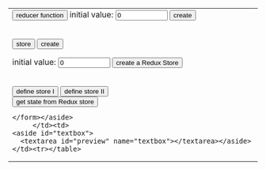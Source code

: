 
<link rel="stylesheet" href="https://maxcdn.bootstrapcdn.com/bootstrap/3.3.7/css/bootstrap.min.css" integrity="sha384-BVYiiSIFeK1dGmJRAkycuHAHRg32OmUcww7on3RYdg4Va+PmSTsz/K68vbdEjh4u" crossorigin="anonymous"/>
<link rel="stylesheet" href="styles.css" />

<style>h1 {
  font-family: Corbel;
  color: white;
}
</style>

<form name="editor"><table><tr><td><aside id="buttons">
<input class="name" type="button" value="reducer function">
initial value: <input value="0" name="reducer" size="10" type="textfield">
<input type="button" class="button btn btn-primary" value="create" onclick="document.editor.textbox.value+='\nconst reducer = (state = ' + document.editor.reducer.value +') => {\n  return state;\n}\n\n'">

<br /><input class="name" type="button" value="store">
<input type="button" class="button btn btn-danger" value="create" onclick="document.editor.textbox.value+='const store = Redux.createStore(reducer);\n'">



initial value: <input value="0" name="reducer" size="10" type="textfield">
<input type="button" class="button btn btn-primary" value="create a Redux Store" onclick="document.editor.textbox.value+='\nconst reducer = (state = ' + document.editor.reducer.value +') => {\n  return state;\n}\n\n'">


<br />
<input type="button" class="button btn btn-primary" value="define store I" onclick="document.editor.textbox.value+='const store = Redux.createStore(reducer);\n'">

<input type="button" class="button btn btn-primary" value="define store II" onclick="document.editor.textbox.value+='const store = Redux.createStore(\n  (state = ' + document.editor.reducer.value +') => state\n);\n\nconst store = Redux.createStore(reducer);\n\n'">

<br />
<input type="button" class="button btn btn-primary" value="get state from Redux store" onclick="document.editor.textbox.value+='const currentState = store.getState();\n'">

    </form></aside>
         </td><td>
    <aside id="textbox">
      <textarea id="preview" name="textbox"></textarea></aside></td><tr></table>
